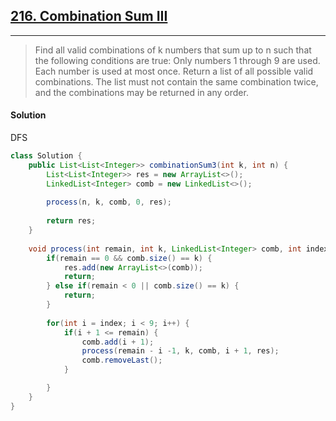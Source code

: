 ## [216. Combination Sum III](https://leetcode.com/problems/combination-sum-iii/)

---

> Find all valid combinations of k numbers that sum up to n such that the following conditions are true:
> Only numbers 1 through 9 are used. Each number is used at most once. Return a list of all possible valid combinations.
> The list must not contain the same combination twice, and the combinations may be returned in any order.

#### Solution
DFS


```java
class Solution {
    public List<List<Integer>> combinationSum3(int k, int n) {
        List<List<Integer>> res = new ArrayList<>();
        LinkedList<Integer> comb = new LinkedList<>();
        
        process(n, k, comb, 0, res);
        
        return res;
    }
    
    void process(int remain, int k, LinkedList<Integer> comb, int index, List<List<Integer>> res) {
        if(remain == 0 && comb.size() == k) {
            res.add(new ArrayList<>(comb));
            return;
        } else if(remain < 0 || comb.size() == k) {
            return;
        }
        
        for(int i = index; i < 9; i++) {
            if(i + 1 <= remain) {
                comb.add(i + 1);
                process(remain - i -1, k, comb, i + 1, res);
                comb.removeLast();
            }

        }
    }
}
```